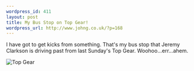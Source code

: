 ```yaml
--- 
wordpress_id: 411
layout: post
title: My Bus Stop on Top Gear!
wordpress_url: http://www.johng.co.uk/?p=168
---
```

I have got to get kicks from something. That's my bus stop that Jeremy Clarkson is driving past from last Sunday's Top Gear. Woohoo...err...ahem.

<img src="http://www.johng.co.uk/wp-content/images/topgear.jpg" alt="Top Gear" />

